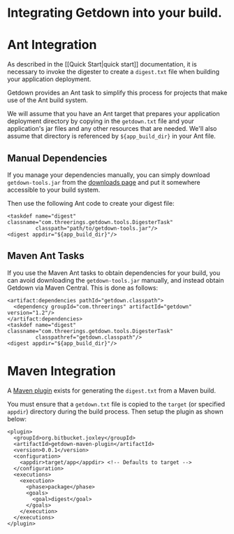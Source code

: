 # Integrating Getdown into your build.

# Ant Integration

As described in the [[Quick Start|quick start]] documentation, it is necessary to
invoke the digester to create a `digest.txt` file when building your
application deployment.

Getdown provides an Ant task to simplify this process for projects that make
use of the Ant build system.

We will assume that you have an Ant target that prepares your application
deployment directory by copying in the `getdown.txt` file and your
application's jar files and any other resources that are needed. We'll also
assume that directory is referenced by `${app_build_dir}` in your Ant file.

## Manual Dependencies

If you manage your dependencies manually, you can simply download
`getdown-tools.jar` from the
[downloads page](http://code.google.com/p/getdown/downloads/list) and put it
somewhere accessible to your build system.

Then use the following Ant code to create your digest file:

    <taskdef name="digest" classname="com.threerings.getdown.tools.DigesterTask"
             classpath="path/to/getdown-tools.jar"/>
    <digest appdir="${app_build_dir}"/>

## Maven Ant Tasks

If you use the Maven Ant tasks to obtain dependencies for your build, you can
avoid downloading the `getdown-tools.jar` manually, and instead obtain Getdown
via Maven Central. This is done as follows:

    <artifact:dependencies pathId="getdown.classpath">
      <dependency groupId="com.threerings" artifactId="getdown" version="1.2"/>
    </artifact:dependencies>
    <taskdef name="digest" classname="com.threerings.getdown.tools.DigesterTask"
             classpathref="getdown.classpath"/>
    <digest appdir="${app_build_dir}"/>

# Maven Integration

A [Maven plugin](https://bitbucket.org/joxley/getdown-maven-plugin) exists for
generating the `digest.txt` from a Maven build.

You must ensure that a `getdown.txt` file is copied to the `target` (or
specified `appdir`) directory during the build process. Then setup the plugin
as shown below:

    <plugin>
      <groupId>org.bitbucket.joxley</groupId>
      <artifactId>getdown-maven-plugin</artifactId>
      <version>0.0.1</version>
      <configuration>
        <appdir>target/app</appdir> <!-- Defaults to target -->
      </configuration>
      <executions>
        <execution>
          <phase>package</phase>
          <goals>
            <goal>digest</goal>
          </goals>
        </execution>
      </executions>
    </plugin>